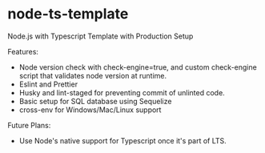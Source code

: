 # node-ts-template
Node.js with Typescript Template with Production Setup

Features:
- Node version check with check-engine=true, and custom check-engine script that validates node version at runtime.
- Eslint and Prettier
- Husky and lint-staged for preventing commit of unlinted code.
- Basic setup for SQL database using Sequelize
- cross-env for Windows/Mac/Linux support

Future Plans:
- Use Node's native support for Typescript once it's part of LTS.
